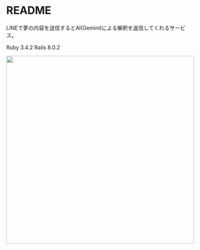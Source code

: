 # README

LINEで夢の内容を送信するとAI(Gemini)による解釈を返信してくれるサービス。

Ruby 3.4.2
Rails 8.0.2

<img src="https://github.com/user-attachments/assets/0d14585f-34d2-4b91-abd2-075d2c198c48" width="500">
